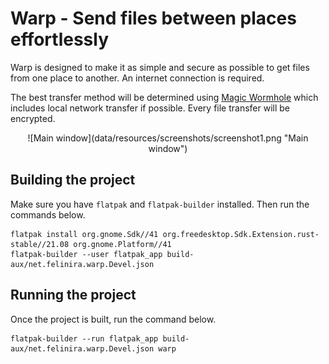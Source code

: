 # Warp - Send files between places effortlessly

Warp is designed to make it as simple and secure as possible to get files from one place to another. An internet 
connection is required.

The best transfer method will be determined using [Magic Wormhole](https://magic-wormhole.readthedocs.io/en/latest/)
which includes local network transfer if possible. Every file transfer will be encrypted.

<div align="center">
![Main window](data/resources/screenshots/screenshot1.png "Main window")
</div>

## Building the project

Make sure you have `flatpak` and `flatpak-builder` installed. Then run the commands below.

```
flatpak install org.gnome.Sdk//41 org.freedesktop.Sdk.Extension.rust-stable//21.08 org.gnome.Platform//41
flatpak-builder --user flatpak_app build-aux/net.felinira.warp.Devel.json
```

## Running the project

Once the project is built, run the command below.

```
flatpak-builder --run flatpak_app build-aux/net.felinira.warp.Devel.json warp
```
